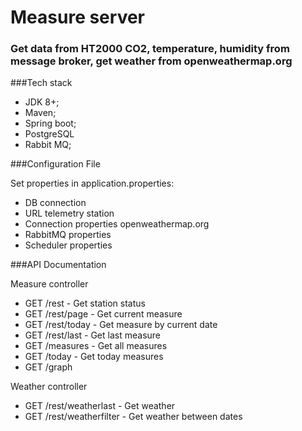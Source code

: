 # Measure server

### Get data from HT2000 CO2, temperature, humidity from message broker, get weather from openweathermap.org

###Tech stack
- JDK 8+;
- Maven;
- Spring boot;
- PostgreSQL
- Rabbit MQ;

###Configuration File

Set properties in application.properties: 
- DB connection
- URL telemetry station
- Connection properties openweathermap.org
- RabbitMQ properties
- Scheduler properties

###API Documentation

Measure controller

- GET /rest - Get station status
- GET /rest/page - Get current measure
- GET /rest/today - Get measure by current date
- GET /rest/last - Get last measure
- GET /measures - Get all measures
- GET /today - Get today measures
- GET /graph 

Weather controller

- GET /rest/weatherlast - Get weather
- GET /rest/weatherfilter - Get weather between dates
